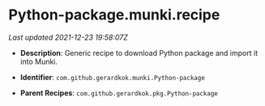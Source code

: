 # Python-package.munki.recipe

_Last updated 2021-12-23 19:58:07Z_

- **Description**: Generic recipe to download Python package and import it into Munki.

- **Identifier**: `com.github.gerardkok.munki.Python-package`

- **Parent Recipes**: `com.github.gerardkok.pkg.Python-package`